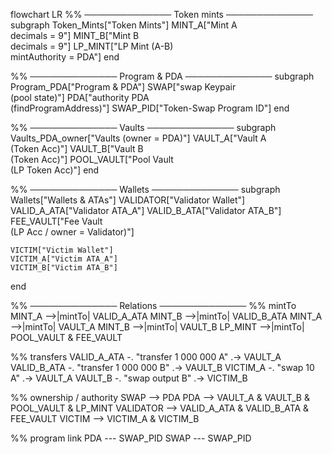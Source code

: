 flowchart LR
%% ────────────── Token mints ──────────────
subgraph Token_Mints["Token Mints"]
MINT_A["Mint A<br/>decimals = 9"]
MINT_B["Mint B<br/>decimals = 9"]
LP_MINT["LP Mint (A-B)<br/>mintAuthority = PDA"]
end

%% ────────────── Program & PDA ──────────────
subgraph Program_PDA["Program & PDA"]
SWAP["swap Keypair<br/>(pool state)"]
PDA["authority PDA<br/>(findProgramAddress)"]
SWAP_PID["Token-Swap Program ID"]
end

%% ────────────── Vaults ──────────────
subgraph Vaults_PDA_owner["Vaults (owner = PDA)"]
VAULT_A["Vault A<br/>(Token Acc)"]
VAULT_B["Vault B<br/>(Token Acc)"]
POOL_VAULT["Pool Vault<br/>(LP Token Acc)"]
end

%% ────────────── Wallets ──────────────
subgraph Wallets["Wallets & ATAs"]
VALIDATOR["Validator Wallet"]
VALID_A_ATA["Validator ATA_A"]
VALID_B_ATA["Validator ATA_B"]
FEE_VAULT["Fee Vault <br/>(LP Acc / owner = Validator)"]

    VICTIM["Victim Wallet"]
    VICTIM_A["Victim ATA_A"]
    VICTIM_B["Victim ATA_B"]

end

%% ────────────── Relations ──────────────
%% mintTo
MINT_A -->|mintTo| VALID_A_ATA
MINT_B -->|mintTo| VALID_B_ATA
MINT_A -->|mintTo| VAULT_A
MINT_B -->|mintTo| VAULT_B
LP_MINT -->|mintTo| POOL_VAULT & FEE_VAULT

%% transfers
VALID_A_ATA -. "transfer 1 000 000 A" .-> VAULT_A
VALID_B_ATA -. "transfer 1 000 000 B" .-> VAULT_B
VICTIM_A -. "swap 10 A" .-> VAULT_A
VAULT_B -. "swap output B" .-> VICTIM_B

%% ownership / authority
SWAP --> PDA
PDA --> VAULT_A & VAULT_B & POOL_VAULT & LP_MINT
VALIDATOR --> VALID_A_ATA & VALID_B_ATA & FEE_VAULT
VICTIM --> VICTIM_A & VICTIM_B

%% program link
PDA --- SWAP_PID
SWAP --- SWAP_PID
